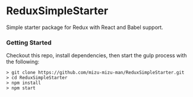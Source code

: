 # ReduxSimpleStarter

Simple starter package for Redux with React and Babel support.

### Getting Started
Checkout this repo, install dependencies, then start the gulp process with the following:

```
> git clone https://github.com/mizu-mizu-man/ReduxSimpleStarter.git
> cd ReduxSimpleStarter
> npm install
> npm start
```

